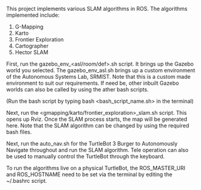 This project implements various SLAM algorithms in ROS. The algorithms implemented include:
1. G-Mapping
2. Karto
3. Frontier Exploration
4. Cartographer
5. Hector SLAM

First, run the gazebo_env_<asl/room/def>.sh script. It brings up the Gazebo world you selected. The gazebo_env_asl.sh 
brings up a  custom environment of the Autonomous Systems Lab, SRMIST.
Note that this is a custom made environment to suit our requirements.
If need be, other inbuilt Gazebo worlds can also be called by using the ather bash scripts.

(Run the bash script by typing bash <bash_script_name.sh> in the terminal)

Next, run the <gmapping/karto/frontier_exploration>_slam.sh script. 
This opens up Rviz. Once the SLAM process starts, the map will be generated here.
Note that the SLAM algorithm can be changed by using the required bash files.

Next, run the auto_nav.sh for the TurtleBot 3 Burger to Autonomously Navigate throughout and run the SLAM algorithm.
Tele operation can also be used to manually control the TurtleBot through the keyboard.

To run the algorithms live on a physical TurtleBot, the ROS_MASTER_URI and ROS_HOSTNAME need to be set 
via the terminal by editing the ~/.bashrc script.
